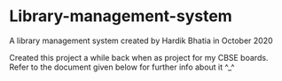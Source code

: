 # Library-management-system
A library management system created by Hardik Bhatia in October 2020

Created this project a while back when as project for my CBSE boards. Refer to the document given below for further info about it ^_^
